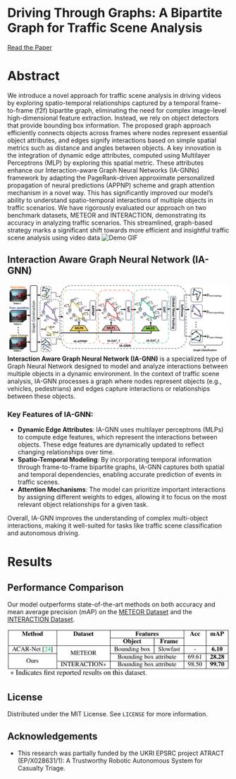 
# Driving Through Graphs: A Bipartite Graph for Traffic Scene Analysis
[Read the Paper](https://ieeexplore.ieee.org/document/10647492)

# Abstract
We introduce a novel approach for traffic scene analysis in driving videos by exploring spatio-temporal relationships captured by a temporal frame-to-frame (f2f) bipartite graph, eliminating the need for complex image-level high-dimensional feature extraction. Instead, we rely on object detectors that provide bounding box information. The proposed graph approach efficiently connects objects across frames where nodes represent essential object attributes, and edges signify interactions based on simple spatial metrics such as distance and angles between objects. A key innovation is the integration of dynamic edge attributes, computed using Multilayer Perceptrons (MLP) by exploring this spatial metric. These attributes enhance our Interaction-aware Graph Neural Networks (IA-GNNs) framework by adapting the PageRank-driven approximate personalized propagation of neural predictions (APPNP) scheme and graph attention mechanism in a novel way. This has significantly improved our model’s ability to understand spatio-temporal interactions of multiple objects in traffic scenarios. We have rigorously evaluated our approach on two benchmark datasets, METEOR and INTERACTION, demonstrating its accuracy in analyzing traffic scenarios. This streamlined, graph-based strategy marks a significant shift towards more efficient and insightful traffic scene analysis using video data
![Demo GIF](images/main.gif)

## Interaction Aware Graph Neural Network (IA-GNN)
![IA-GNN](images/Main_Fig_1.PNG)
**Interaction Aware Graph Neural Network (IA-GNN)** is a specialized type of Graph Neural Network designed to model and analyze interactions between multiple objects in a dynamic environment. In the context of traffic scene analysis, IA-GNN processes a graph where nodes represent objects (e.g., vehicles, pedestrians) and edges capture interactions or relationships between these objects.

### Key Features of IA-GNN:
- **Dynamic Edge Attributes**: IA-GNN uses multilayer perceptrons (MLPs) to compute edge features, which represent the interactions between objects. These edge features are dynamically updated to reflect changing relationships over time.
- **Spatio-Temporal Modeling**: By incorporating temporal information through frame-to-frame bipartite graphs, IA-GNN captures both spatial and temporal dependencies, enabling accurate prediction of events in traffic scenes.
- **Attention Mechanisms**: The model can prioritize important interactions by assigning different weights to edges, allowing it to focus on the most relevant object relationships for a given task.

Overall, IA-GNN improves the understanding of complex multi-object interactions, making it well-suited for tasks like traffic scene classification and autonomous driving.

# Results

## Performance Comparison
Our model outperforms state-of-the-art methods on both accuracy and mean average precision (mAP) on the [METEOR Dataset](https://gamma.umd.edu/researchdirections/autonomousdriving/meteor/) and the [INTERACTION Dataset](https://interaction-dataset.com/).

![Results Table](images/Capture.PNG)
## License
Distributed under the MIT License. See `LICENSE` for more information.

## Acknowledgements
- This research was partially funded by the UKRI EPSRC project ATRACT (EP/X028631/1): A Trustworthy Robotic Autonomous System for Casualty Triage.
